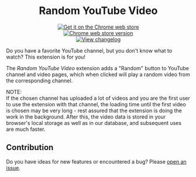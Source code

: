 <h1 align="center">Random YouTube Video</h1>

<p align="center">
<a href="https://chrome.google.com/webstore/detail/random-youtube-video/kijgnjhogkjodpakfmhgleobifempckf">
  <img src="https://img.shields.io/badge/Get%20it%20on%20the-Chrome%20web%20store-brightgreen"
    alt="Get it on the Chrome web store"></a>
<br>
<a href="https://chrome.google.com/webstore/detail/random-youtube-video/kijgnjhogkjodpakfmhgleobifempckf">
  <img src="https://img.shields.io/chrome-web-store/v/kijgnjhogkjodpakfmhgleobifempckf"
    alt="Chrome web store version"></a>
<br>
<a href="https://github.com/NikkelM/Random-YouTube-Video/tree/main/CHANGELOG.md">
  <img src="https://img.shields.io/badge/View-changelog-lightgrey"
    alt="View changelog"></a>
</p>

Do you have a favorite YouTube channel, but you don't know what to watch? This extension is for you!

The *Random YouTube Video* extension adds a "Random" button to YouTube channel and video pages, which when clicked will play a random video from the corresponding channel.

NOTE:<br>
If the chosen channel has uploaded a lot of videos and you are the first user to use the extension with that channel, the loading time until the first video is chosen may be very long - rest assured that the extension is doing the work in the background.
After this, the video data is stored in your browser's local storage as well as in our database, and subsequent uses are much faster.

## Contribution

Do you have ideas for new features or encountered a bug? Please [open an issue](https://github.com/NikkelM/Random-YouTube-Video/issues/new/choose).